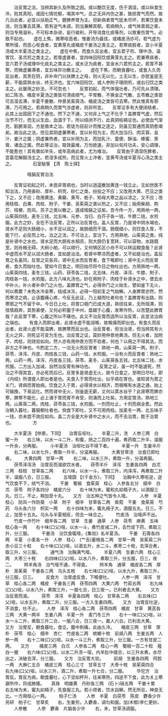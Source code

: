 <!-- { "loadSidebar": true } -->
　　治反胃之法，当辨其新久及所致之因。或以酷饮无度，伤于酒湿，或以纵食生冷，败其真阳，或因七情忧郁，竭其中气，总之无非内伤之甚，致损胃气而然。故凡治此者，必宜以扶助正气，健脾养胃为主。但新病者胃气犹未尽坏，若果饮食未消，则当兼去其滞。若有逆气未调，则当兼解其郁。若病稍久，或气体禀弱之辈，则当专用温补。不可标本杂进，妄行峻利，开导消食化痰等剂，以致重伤胃气，必致不起也。　　虚在上焦，微寒呕恶者，惟姜汤为最佳，或橘皮汤亦可。若气虚为寒所侵，而恶心呕食者，宜黄芽丸或橘皮干姜汤之类主之。若寒痰胜者，宜小半夏汤或大半夏汤之类主之。　　虚在中焦，而食久反出者，宜五君子煎、理中汤、温胃饮、圣朮煎之类主之。若胃虚甚者，宜四味回阳饮或黄芽丸主之。若兼寒痰者，宜六君子汤或理中化痰丸之类主之。或水泛为痰者，宜金水六君煎主之。若胃不甚寒，而微虚兼滞者，宜五味异功散主之。　　虚在下焦，而朝食暮吐，或食入久而反出者，其责在阴，非补命门以扶脾土之母，则火无以化，土无以生，亦犹釜底无薪，不能腐熟水谷，终无济也。宜六味回阳饮，或人参附子理阴煎，或右归饮之类主之。此屡用之妙法，不可忽也！　　反胃初起，而气体强壮者，乃可先从清理。如二陈汤、橘皮半夏汤之类皆可清痰顺气，平胃散、不换金正气散、五苓散之类皆可去湿去滞，半夏干姜散、仲景吴茱萸汤、橘皮汤之类皆可去寒。然此惟真有邪滞，乃可用之。若病稍久而胃气涉虚者，则非所宜。　　反胃证多有大便闭结者，此其上出固因下之不通也。然下之不通，又何非上气之不化乎？盖脾胃气虚，然后治节不行，而无以生血，血涸于下，所以结闭不行，此真阴枯槁证也。必使血气渐充，脏腑渐润，方是救本之治。若徒为目前计而推之逐之，则虽见暂通而真阴愈竭矣。故治此之法，但见其阴虚兼寒者，宜以补阳为主，而大加当归、肉苁蓉、韭汁、姜汁之属；阴虚兼热者，宜以补阴为主，而加乳汁、童便、酥油、蜂蜜、豕膏、诸血之属。然此等证治，取效最难，万勿欲速，非加以旬月功夫，安心调理，不能愈也！其有粪如羊矢，或年高病此者，尤为难治。　　反胃由于酒湿伤脾者，宜葛花解酲汤主之。若湿多成热，而见胃火上冲者，宜黄芩汤或半夏泻心汤之类主之。
　　　　石室秘箓 【清　陈士铎】

　　　　　噎膈反胃治法

　　反胃证初起之时，未尝非胃病也，当时以逍遥散加黄连一钱立止。无如世医不知治法，乃用香砂、厚朴、枳壳、砂仁之类，纷投之不应；又改用大黄、巴豆之类下之，又不应；改用黄连、黄蘗、黄芩、栀子、知母大寒之品以凉之，又不应；改用桂枝、白果、肉桂、附子、干姜、吴茱萸之类以热之，又不应；始用柴胡、荆芥、桔梗、防风、苏子之类以散之，遂成噎膈之证矣。吾今传一方，用熟地一两，山茱萸四钱，麦冬三钱，北五味、元参、当归、白芥子各一钱，牛膝二钱，水煎服。此方之妙，全在不治反胃，正所以治反胃也。盖人反胃，乃是肾中阴水竭也，肾水不足则大肠细小，水不足以润之，故肠细而干涸。肠既细小，则饮食入胃，不能下行，必反而上吐。治之之法，不可治上，宜治下。方用熟地、山茱萸之类，纯是补肾中之水也，肾水足而大肠有水相资，则大肠仍复宽转，可以容物，水路既宽，则舟楫无碍，大舸小舶，可以顺行，又何惧区区小舟不可以转运粮食哉？此肾中虚而水不足以润大肠者，宜如是治法。若肾中寒凉而虚者，又不如是治也。盖反胃之名虽同，反胃之实各异。肾中无水而反胃者，食下喉即吐；肾中无火而反胃者，食久而始吐也。譬如今日食之，明日始尽将今日之物吐出也。方用熟地一两，山茱萸四钱，麦冬三钱，山药、茯苓各二钱，北五味、丹皮、泽泻、牛膝、附子、肉桂各一钱，水煎服。此方八味丸汤也。妙在用附子、肉桂于补肾水之中，使去水中补火。补火者补命门之火也。盖脾胃之气，必得命门之火始生，譬如釜下无火，何以煮爨？未免水冷金寒，结成冰冻，必得一阳初复之气始解。人身脾胃亦然，然而寒凉之病，止该腹痛心疼，今反无此证，乃上越而吐者何也？盖脾胃有出路，则寒邪之气不留于中。今日日上吐，将胃口咽门已成大道，熟径往来，无所阻滞，则径情趋奔，其势甚便，又何必积蓄于中州，盘踞于心腹，发寒作热，以苦楚此脾胃哉？此反胃下寒，心腹之所以不痛也。此又不治反胃而适所以治反胃，此变法治病之端也。　　有食入而即出者，此肾水虚不能润喉，故喉燥而即出也。有食久而反出者，此肾火虚不能温脾，故脾寒而反出也。治反胃者，但当治肾，但当辨其有火无火之异，则死证可变为生也。治反胃之证，莫妙用仲景地黄汤。但无火者，加附子、肉桂，则效验如向。然人亦有用仲景方而不验者，何也？以用之不得其法，而非方之不神也。今酌定二方，一治无火而反胃者：熟地一两，山茱萸一两，附子、茯苓、泽泻、丹皮、肉桂各三钱，山药一钱，水煎服。一治有火而反胃者：熟地二两，山药一两，泽泻、丹皮各三钱，茯苓、麦冬、山茱萸各五钱，北五味二钱，水煎服。二方出入加减，自然治反胃有神功也。　　反胃之证，虽一时不能遽死，然治之不得其宜，亦必死而后已。反胃多是肾虚无火，故今日食之，至明日尽吐，即《内经》所谓食人即出者是也。夫食入于胃而吐出，似乎病在胃也。谁知肾为胃之关门，肾病而胃始病。饮食之入于胃，必得肾水以相济，而咽喉有水道之通，始上可输挽，下易运化。然而肾中无火，则釜底无薪，又何以蒸水谷乎？此肾寒而脾亦寒，脾寒不能化，必上涌于胃而胃不肯受，则涌而上吐矣。方用定胃汤，熟地三两，山莱萸二两，肉桂、茯苓各三钱，水煎服。一剂而吐止，十剂而病全愈。然此治朝入暮吐，暮服朝吐者也。倘食下即吐，又不可用肉桂。加麦冬一两、北五味子一钱，亦未尝不效应如向。盖二方全是大补肾中之水火，而不去治胃，胜于治胃也。
　　　　方

　　大半夏汤 【仲景，下同】 　治胃反呕吐。　　半夏二升，洗　人参三两　白蜜一升　　右三味，以水一斗二升，和蜜，扬之二百四十遍，煮药取二升半，温服一升余，分再服。
　　小半夏汤　治呕吐谷不得下者。
　　半夏一升　生姜半斤
　　右二味，以水七升，煮取一升半，分温再服。
　　大黄甘草汤　治食已即吐者。
　　大黄四两　甘草一两
　　右二味，以水三升，煮取一升，分温再服。
　　茯苓泽泻汤　治胃反而渴欲饮水者。　　茯苓半斤　泽泻　生姜各四两　白朮三两　桂枝　甘草各二两　　右六味，以水一斗，煮取三升，内泽泻，再煮取二升半，温服八合，日三服。
　　五噎圆 【《千金方》，下同】 　治胸中久寒呕逆，逆气饮食不下，结气不消。　　干姜　蜀椒　食茱萸　桂心　人参各五分　细辛　白朮　茯苓　附子各四分　橘皮六分　　右十味为末，蜜和丸如梧子大，以酒服三丸，日三。不止，稍加至十丸。　　又方　治五种之气皆令人噎。
　　人参　半夏　桂心　防风一作防葵　小草　附子　细辛　甘草各二两　紫菀　干姜　食茱萸　芍药　乌头各六分　枳实一两　　右十四味为末，蜜丸梧子大，酒服五丸，日三。不止，加至十五丸。乌头与半夏相反，但去一味合之。
　　竹皮汤　治噎声不出。
　　竹皮一作竹叶　细辛各二两　甘草　生姜　通草　人参　茯苓　麻黄　五味　桂心各一两　　右十味(口父)咀，以水一斗，煮竹皮减二升，去竹皮下药，煮取三升，分三服。
　　干姜汤　治饮食辄噎，《集验》名半夏汤。　　干姜　石膏各四两　半夏　小麦各一升　人参　桂心　(艹舌)蒌根各二两　甘草一两　吴茱萸二升　赤小豆三十粒　　右十味(口父)咀，以酒五升，水二斗，煮枣二十枚，去滓合煮，取三升，分三服。
　　通气汤　治胸满气噎。
　　半夏八两　生姜六两　桂心三两　大枣三十枚　　右四味(口父)咀，以水八升，煮取三升，分五服，日三，夜二。
　　羚羊角汤　治气噎不通，不得食。
　　羚羊角　通草　橘皮各二两　厚朴　吴茱萸　干姜各三两　乌头五枚　　右七味(口父)咀，以水九升，煮取三升，分三服，日三。
　　反食方　治胃虚反食，下喉便吐。
　　人参一两　泽泻　甘草　桂心各二两　橘皮　干姜各三两　茯苓四两　大黄六两　竹茹五两　　右九味(口父)咀，以水八升，煮取三升，一服七合，日三夜一。已利者去大黄。　　又方　治反胃而渴。
　　茯苓　泽泻　半夏各四两　桂心　甘草各二两　　右五味(口父)咀，以水五升，煮取二升，分三服。一方入生姜四两。　　又方　治胃反吐逆，不消食，吐不止。　　人参　泽泻　桂心各二两　茯苓四两　橘皮　甘草　黄芪各三两　大黄一两半　生姜八两　半夏一升　麦门冬三升　　右十一味(口父)咀，以水一斗二升，煮取三升二合，一服八合，日三夜一。羸人六合。已利去大黄。　　又方　治胃反，朝食暮吐，食讫，腹中刺痛，此由久冷。　　橘皮三两　甘草　厚朴　茯苓　桂心　细辛　杏仁　竹皮各二两　槟榔十枚　前胡八两　生姜五两　人参一两　　右十二味(口父)咀，以水一斗三升，煮取三升，分三服。一方有甘皮二两。　　又方
　　橘皮三两　白朮　人参各二两　桂心一两　蜀椒一百二十粒　薤白一握　　右六味(口父)咀，以水二升渍一宿，内羊肚中缝合，以三升水煮，水尽出之，决破去滓，分三服。　　又方　治反胃大验。
　　前胡　生姜各四两　阿胶一两　大麻仁五合　橘皮三两　桂心三寸　甘草五寸　大枣十枚　吴茱萸四合　　右九味(口父)咀，以水三升，酒二升，煮取一升七合，分二服。
　　华佗方　治胃反。胃反为病，朝食暮吐，心下坚如杯升，往来寒热，四逆不下食，此为关上寒澼所作，将成肺痿。　　真珠　明雄黄　丹砂各三两　(石卜)硝五两　干姜十累　　右五味为末，蜜丸如梧子，先食服三丸。若小烦者，饮水自解。然无所忌，神良无比。一方用桂心一两。
　　柏子仁汤
　　人参　半夏　白茯苓　陈皮　麝香少许另研　柏子仁　甘草炙　　右，生姜煎，入麝香，调匀和服。加(木郁)李仁更妙。
　　人参散
　　人参　麝香　片脑各少许
　　右，末，甘草汤调服。

